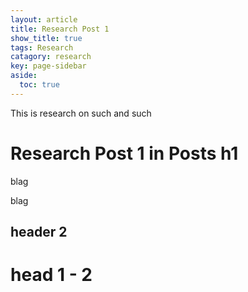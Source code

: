 ```yaml
---
layout: article
title: Research Post 1
show_title: true
tags: Research
catagory: research
key: page-sidebar
aside:
  toc: true
---
```



This is research on such and such

<!--more-->

# Research Post 1 in Posts h1
blag


blag

## header 2


# head 1 - 2
